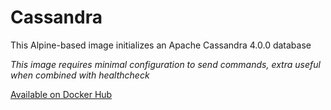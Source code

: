 # **Cassandra**

This Alpine-based image initializes an Apache Cassandra 4.0.0 database

_This image requires minimal configuration to send commands, extra useful when combined with healthcheck_

[Available on Docker Hub](https://hub.docker.com/r/chiefmikey/cassandra)
